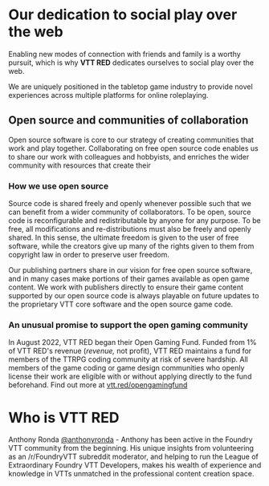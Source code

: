 # Our dedication to social play over the web

Enabling new modes of connection with friends and family is a worthy pursuit, which is why **VTT RED** dedicates ourselves to social play over the web.

We are uniquely positioned in the tabletop game industry to provide novel experiences across multiple platforms for online roleplaying.

## Open source and communities of collaboration

Open source software is core to our strategy of creating communities that work and play together. Collaborating on free open source code enables us to share our work with colleagues and hobbyists, and enriches the wider community with resources that create their

### How we use open source

Source code is shared freely and openly whenever possible such that we can benefit from a wider community of collaborators. To be open, source code is reconfigurable and redistributable by anyone for any purpose. To be free, all modifications and re-distributions must also be freely and openly shared. In this sense, the ultimate freedom is given to the user of free software, while the creators give up many of the rights given to them from copyright law in order to preserve user freedom.

Our publishing partners share in our vision for free open source software, and in many cases make portions of their games available as open game content. We work with publishers directly to ensure their game content supported by our open source code is always playable on future updates to the proprietary VTT core software and the open source game code.

### An unusual promise to support the open gaming community

In August 2022, VTT RED began their Open Gaming Fund. Funded from 1% of VTT RED's revenue (*revenue,* not profit), VTT RED maintains a fund for members of the TTRPG coding community at risk of severe hardship. All members of the game coding or game design communities who openly license their work are eligible with or without applying directly to the fund beforehand. Find out more at [vtt.red/opengamingfund](https://vtt.red/opengamingfund)

# Who is VTT RED

Anthony Ronda
[@anthonyronda](https://github.com/anthonyronda) - Anthony has been active in the Foundry VTT community from the beginning. His unique insights from volunteering as an /r/FoundryVTT subreddit moderator, and helping to run the League of Extraordinary Foundry VTT Developers, makes his wealth of experience and knowledge in VTTs unmatched in the professional content creation space.

